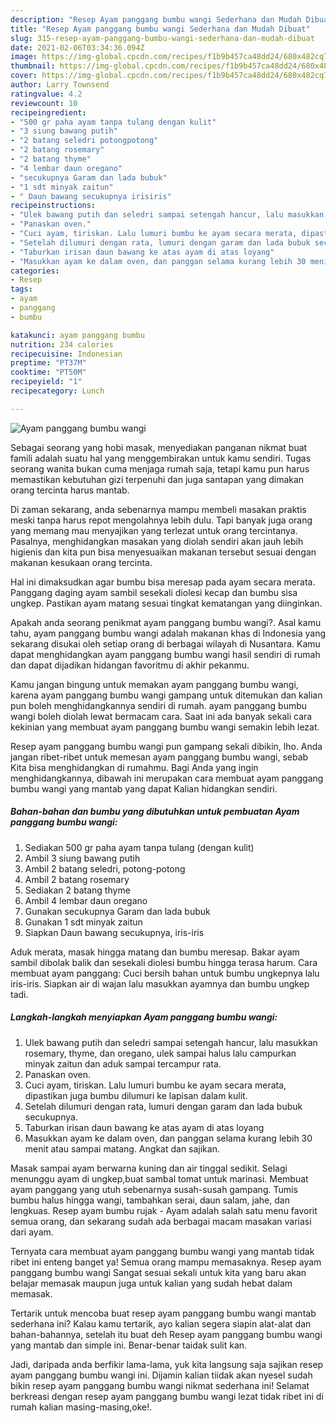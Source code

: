 ```yaml
---
description: "Resep Ayam panggang bumbu wangi Sederhana dan Mudah Dibuat"
title: "Resep Ayam panggang bumbu wangi Sederhana dan Mudah Dibuat"
slug: 315-resep-ayam-panggang-bumbu-wangi-sederhana-dan-mudah-dibuat
date: 2021-02-06T03:34:36.094Z
image: https://img-global.cpcdn.com/recipes/f1b9b457ca48dd24/680x482cq70/ayam-panggang-bumbu-wangi-foto-resep-utama.jpg
thumbnail: https://img-global.cpcdn.com/recipes/f1b9b457ca48dd24/680x482cq70/ayam-panggang-bumbu-wangi-foto-resep-utama.jpg
cover: https://img-global.cpcdn.com/recipes/f1b9b457ca48dd24/680x482cq70/ayam-panggang-bumbu-wangi-foto-resep-utama.jpg
author: Larry Townsend
ratingvalue: 4.2
reviewcount: 10
recipeingredient:
- "500 gr paha ayam tanpa tulang dengan kulit"
- "3 siung bawang putih"
- "2 batang seledri potongpotong"
- "2 batang rosemary"
- "2 batang thyme"
- "4 lembar daun oregano"
- "secukupnya Garam dan lada bubuk"
- "1 sdt minyak zaitun"
- " Daun bawang secukupnya irisiris"
recipeinstructions:
- "Ulek bawang putih dan seledri sampai setengah hancur, lalu masukkan rosemary, thyme, dan oregano, ulek sampai halus lalu campurkan minyak zaitun dan aduk sampai tercampur rata."
- "Panaskan oven."
- "Cuci ayam, tiriskan. Lalu lumuri bumbu ke ayam secara merata, dipastikan juga bumbu dilumuri ke lapisan dalam kulit."
- "Setelah dilumuri dengan rata, lumuri dengan garam dan lada bubuk secukupnya."
- "Taburkan irisan daun bawang ke atas ayam di atas loyang"
- "Masukkan ayam ke dalam oven, dan panggan selama kurang lebih 30 menit atau sampai matang. Angkat dan sajikan."
categories:
- Resep
tags:
- ayam
- panggang
- bumbu

katakunci: ayam panggang bumbu 
nutrition: 234 calories
recipecuisine: Indonesian
preptime: "PT37M"
cooktime: "PT50M"
recipeyield: "1"
recipecategory: Lunch

---
```



![Ayam panggang bumbu wangi](https://img-global.cpcdn.com/recipes/f1b9b457ca48dd24/680x482cq70/ayam-panggang-bumbu-wangi-foto-resep-utama.jpg)

Sebagai seorang yang hobi masak, menyediakan panganan nikmat buat famili adalah suatu hal yang menggembirakan untuk kamu sendiri. Tugas seorang  wanita bukan cuma menjaga rumah saja, tetapi kamu pun harus memastikan kebutuhan gizi terpenuhi dan juga santapan yang dimakan orang tercinta harus mantab.

Di zaman  sekarang, anda sebenarnya mampu membeli masakan praktis meski tanpa harus repot mengolahnya lebih dulu. Tapi banyak juga orang yang memang mau menyajikan yang terlezat untuk orang tercintanya. Pasalnya, menghidangkan masakan yang diolah sendiri akan jauh lebih higienis dan kita pun bisa menyesuaikan makanan tersebut sesuai dengan makanan kesukaan orang tercinta. 

Hal ini dimaksudkan agar bumbu bisa meresap pada ayam secara merata. Panggang daging ayam sambil sesekali diolesi kecap dan bumbu sisa ungkep. Pastikan ayam matang sesuai tingkat kematangan yang diinginkan.

Apakah anda seorang penikmat ayam panggang bumbu wangi?. Asal kamu tahu, ayam panggang bumbu wangi adalah makanan khas di Indonesia yang sekarang disukai oleh setiap orang di berbagai wilayah di Nusantara. Kamu dapat menghidangkan ayam panggang bumbu wangi hasil sendiri di rumah dan dapat dijadikan hidangan favoritmu di akhir pekanmu.

Kamu jangan bingung untuk memakan ayam panggang bumbu wangi, karena ayam panggang bumbu wangi gampang untuk ditemukan dan kalian pun boleh menghidangkannya sendiri di rumah. ayam panggang bumbu wangi boleh diolah lewat bermacam cara. Saat ini ada banyak sekali cara kekinian yang membuat ayam panggang bumbu wangi semakin lebih lezat.

Resep ayam panggang bumbu wangi pun gampang sekali dibikin, lho. Anda jangan ribet-ribet untuk memesan ayam panggang bumbu wangi, sebab Kita bisa menghidangkan di rumahmu. Bagi Anda yang ingin menghidangkannya, dibawah ini merupakan cara membuat ayam panggang bumbu wangi yang mantab yang dapat Kalian hidangkan sendiri.

<!--inarticleads1-->

##### Bahan-bahan dan bumbu yang dibutuhkan untuk pembuatan Ayam panggang bumbu wangi:

1. Sediakan 500 gr paha ayam tanpa tulang (dengan kulit)
1. Ambil 3 siung bawang putih
1. Ambil 2 batang seledri, potong-potong
1. Ambil 2 batang rosemary
1. Sediakan 2 batang thyme
1. Ambil 4 lembar daun oregano
1. Gunakan secukupnya Garam dan lada bubuk
1. Gunakan 1 sdt minyak zaitun
1. Siapkan  Daun bawang secukupnya, iris-iris


Aduk merata, masak hingga matang dan bumbu meresap. Bakar ayam sambil dibolak balik dan sesekali diolesi bumbu hingga terasa harum. Cara membuat ayam panggang: Cuci bersih bahan untuk bumbu ungkepnya lalu iris-iris. Siapkan air di wajan lalu masukkan ayamnya dan bumbu ungkep tadi. 

<!--inarticleads2-->

##### Langkah-langkah menyiapkan Ayam panggang bumbu wangi:

1. Ulek bawang putih dan seledri sampai setengah hancur, lalu masukkan rosemary, thyme, dan oregano, ulek sampai halus lalu campurkan minyak zaitun dan aduk sampai tercampur rata.
1. Panaskan oven.
1. Cuci ayam, tiriskan. Lalu lumuri bumbu ke ayam secara merata, dipastikan juga bumbu dilumuri ke lapisan dalam kulit.
1. Setelah dilumuri dengan rata, lumuri dengan garam dan lada bubuk secukupnya.
1. Taburkan irisan daun bawang ke atas ayam di atas loyang
1. Masukkan ayam ke dalam oven, dan panggan selama kurang lebih 30 menit atau sampai matang. Angkat dan sajikan.


Masak sampai ayam berwarna kuning dan air tinggal sedikit. Selagi menunggu ayam di ungkep,buat sambal tomat untuk marinasi. Membuat ayam panggang yang utuh sebenarnya susah-susah gampang. Tumis bumbu halus hingga wangi, tambahkan serai, daun salam, jahe, dan lengkuas. Resep ayam bumbu rujak - Ayam adalah salah satu menu favorit semua orang, dan sekarang sudah ada berbagai macam masakan variasi dari ayam. 

Ternyata cara membuat ayam panggang bumbu wangi yang mantab tidak ribet ini enteng banget ya! Semua orang mampu memasaknya. Resep ayam panggang bumbu wangi Sangat sesuai sekali untuk kita yang baru akan belajar memasak maupun juga untuk kalian yang sudah hebat dalam memasak.

Tertarik untuk mencoba buat resep ayam panggang bumbu wangi mantab sederhana ini? Kalau kamu tertarik, ayo kalian segera siapin alat-alat dan bahan-bahannya, setelah itu buat deh Resep ayam panggang bumbu wangi yang mantab dan simple ini. Benar-benar taidak sulit kan. 

Jadi, daripada anda berfikir lama-lama, yuk kita langsung saja sajikan resep ayam panggang bumbu wangi ini. Dijamin kalian tiidak akan nyesel sudah bikin resep ayam panggang bumbu wangi nikmat sederhana ini! Selamat berkreasi dengan resep ayam panggang bumbu wangi lezat tidak ribet ini di rumah kalian masing-masing,oke!.

